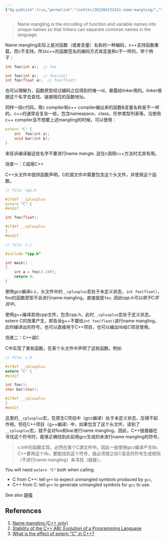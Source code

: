 ```yaml
---
{"dg-publish":true,"permalink":"/zettel/202304231411-name-mangling/","title":202304231411,"tags":["cpp","name-mangling"]}
---
```



> Name mangling is the encoding of function and variable names into unique names so that linkers can separate common names in the language.

Name mangling实际上是对函数（或者变量）名称的一种编码，c++支持函数重载，而c不支持。所以c++的函数签名的编码方式肯定是和c不一样的，举个例子：

```c
int foo(int a);  // foo
```

```cpp
int foo(int a);  // foo(int)
int foo(float a);  // foo(float)
```

也可以理解为，函数原型经过编码之后得到的唯一id，暴露给linker用的。linker根据这个名字去查找、链接相应的函数地址。

同样一段c代码，用c compiler和c++ compiler编出来的函数&变量名称是不一样的。c++的通常会复杂一些，包含namespace，class，形参类型列表等。当使用c++ compiler且不想要上述mangling的时候，可以使用：
```cpp
extern "C" {
	int  foo(int a);
	void bar(int b);
}
```
来告诉编译器这些名字不要进行name mangle. 这在c调用c++方法时尤其有用。

场景一：C调用C++

C++头文件中提供函数声明，C的源文件中需要包含这个头文件，并使用这个函数。
```cpp
// file: cpp.h

#ifdef __cplusplus
extern "C" {
#endif

int foo(float);

#ifdef __cplusplus
}
#endif
```

```c
// file: c.c

#include "cpp.h"

int main()
{
    int a = foo(3.14f);
    return 0;
}
```

使用gcc编译c.c，头文件中的`__cplusplus`宏处于未定义状态，`int foo(float)`，foo的函数原型不会进行name mangling，直接就是`foo`. *因此cpp.h可以用于C项目中*。

使用g++编译其他cpp文件，包含cpp.h，此时`__cplusplus`宏处于定义状态，extern C的效果产生，即告诉g++不要给`int foo(float)`进行name mangling，此时编译出的符号，也可以直接用于C++项目，也可以编出lib给C项目使用。

场景二：C++调C

C中实现了某些函数，在某个头文件中声明了这些函数。例如
```c
// file: c.h

#ifdef __cplusplus
extern "C" {
#endif

int foo();
char bar(char);

#ifdef __cplusplus
}
#endif
```

这里的`__cplusplus`宏，在原生C项目中（gcc编译）处于未定义状态，压根不起作用。但在C++项目（g++编译）中，如果包含了这个头文件，读到了`__cplusplus`宏，就不会对foo和bar进行name mangling，因此，C++链接器在寻找这个符号时，能够正确找到此前用gcc生成的未进行name mangling的符号。

> c.h中的函数实现，必然在某个C源文件中。因此一般使用gcc编译产生lib. C++要用这个lib，要能找到这个符号，就必须按之前C语言的符号生成规则（不进行name mangling）来寻找（链接）。

You will need `extern "C"` both when calling:
- C from C++: tell `g++` to expect unmangled symbols produced by `gcc`,
- C++ from C: tell `g++` to generate unmangled symbols for `gcc` to use.

See also [链接](链接.md)

## References

1. [Name mangling (C++ only)](https://www.ibm.com/docs/en/i/7.3?topic=linkage-name-mangling-c-only)
2. [Stability of the C++ ABI: Evolution of a Programming Language](https://www.oracle.com/technical-resources/articles/it-infrastructure/stable-cplusplus-abi.html)
3. [What is the effect of extern "C" in C++?](https://stackoverflow.com/questions/1041866/what-is-the-effect-of-extern-c-in-c)
